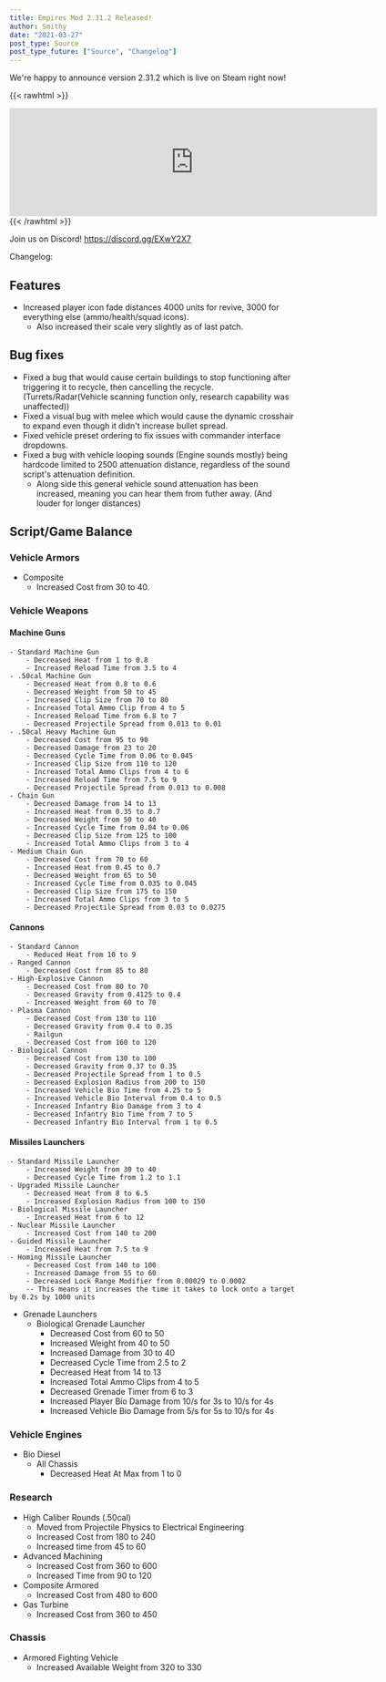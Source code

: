 ```yaml
---
title: Empires Mod 2.31.2 Released!
author: Smithy
date: "2021-03-27"
post_type: Source
post_type_future: ["Source", "Changelog"]
---
```



We're happy to announce version 2.31.2 which is live on Steam right now!

{{< rawhtml >}}
<iframe src="https://store.steampowered.com/widget/17740/" frameborder="0" width="646" height="190"></iframe>
{{< /rawhtml >}}

Join us on Discord! https://discord.gg/EXwY2X7

Changelog:
## Features

- Increased player icon fade distances 4000 units for revive, 3000 for everything else (ammo/health/squad icons).
	- Also increased their scale very slightly as of last patch.
	

## Bug fixes

- Fixed a bug that would cause certain buildings to stop functioning after triggering it to recycle, then cancelling the recycle. (Turrets/Radar(Vehicle scanning function only, research capability was unaffected))
- Fixed a visual bug with melee which would cause the dynamic crosshair to expand even though it didn't increase bullet spread.
- Fixed vehicle preset ordering to fix issues with commander interface dropdowns.
- Fixed a bug with vehicle looping sounds (Engine sounds mostly) being hardcode limited to 2500 attenuation distance, regardless of the sound script's attenuation definition.
	- Along side this general vehicle sound attenuation has been increased, meaning you can hear them from futher away. (And louder for longer distances)


## Script/Game Balance

### Vehicle Armors

- Composite
	- Increased Cost from 30 to 40.
	
### Vehicle Weapons

#### Machine Guns

	- Standard Machine Gun
		- Decreased Heat from 1 to 0.8
		- Increased Reload Time from 3.5 to 4
	- .50cal Machine Gun
		- Decreased Heat from 0.8 to 0.6
		- Decreased Weight from 50 to 45
		- Increased Clip Size from 70 to 80
		- Increased Total Ammo Clip from 4 to 5
		- Increased Reload Time from 6.8 to 7
		- Decreased Projectile Spread from 0.013 to 0.01
	- .50cal Heavy Machine Gun
		- Decreased Cost from 95 to 90
		- Decreased Damage from 23 to 20
		- Decreased Cycle Time from 0.06 to 0.045
		- Increased Clip Size from 110 to 120
		- Increased Total Ammo Clips from 4 to 6
		- Increased Reload Time from 7.5 to 9
		- Decreased Projectile Spread from 0.013 to 0.008
	- Chain Gun
		- Decreased Damage from 14 to 13
		- Increased Heat from 0.35 to 0.7
		- Decreased Weight from 50 to 40
		- Increased Cycle Time from 0.04 to 0.06
		- Decreased Clip Size from 125 to 100
		- Increased Total Ammo Clips from 3 to 4
	- Medium Chain Gun
		- Decreased Cost from 70 to 60
		- Increased Heat from 0.45 to 0.7
		- Decreased Weight from 65 to 50
		- Increased Cycle Time from 0.035 to 0.045
		- Decreased Clip Size from 175 to 150
		- Increased Total Ammo Clips from 3 to 5
		- Decreased Projectile Spread from 0.03 to 0.0275
		
#### Cannons

	- Standard Cannon
		- Reduced Heat from 10 to 9
	- Ranged Cannon
		- Decreased Cost from 85 to 80
	- High-Explosive Cannon
		- Decreased Cost from 80 to 70
		- Decreased Gravity from 0.4125 to 0.4
		- Increased Weight from 60 to 70
	- Plasma Cannon
		- Decreased Cost from 130 to 110
		- Decreased Gravity from 0.4 to 0.35
		- Railgun
		- Decreased Cost from 160 to 120
	- Biological Cannon
		- Decreased Cost from 130 to 100
		- Decreased Gravity from 0.37 to 0.35
		- Decreased Projectile Spread from 1 to 0.5
		- Decreased Explosion Radius from 200 to 150
		- Increased Vehicle Bio Time from 4.25 to 5
		- Increased Vehicle Bio Interval from 0.4 to 0.5
		- Increased Infantry Bio Damage from 3 to 4
		- Decreased Infantry Bio Time from 7 to 5
		- Decreased Infantry Bio Interval from 1 to 0.5
		
#### Missiles Launchers

	- Standard Missile Launcher
		- Increased Weight from 30 to 40
		- Decreased Cycle Time from 1.2 to 1.1
	- Upgraded Missile Launcher
		- Decreased Heat from 8 to 6.5
		- Increased Explosion Radius from 100 to 150
	- Biological Missile Launcher
		- Increased Heat from 6 to 12
	- Nuclear Missile Launcher
		- Increased Cost from 140 to 200
	- Guided Missile Launcher
		- Increased Heat from 7.5 to 9
	- Homing Missile Launcher
		- Decreased Cost from 140 to 100
		- Increased Damage from 55 to 60
		- Decreased Lock Range Modifier from 0.00029 to 0.0002
		-- This means it increases the time it takes to lock onto a target by 0.2s by 1000 units
- Grenade Launchers
	- Biological Grenade Launcher
		- Decreased Cost from 60 to 50
		- Increased Weight from 40 to 50
		- Increased Damage from 30 to 40
		- Decreased Cycle Time from 2.5 to 2
		- Decreased Heat from 14 to 13
		- Increased Total Ammo Clips from 4 to 5
		- Decreased Grenade Timer from 6 to 3
		- Increased Player Bio Damage from 10/s for 3s to 10/s for 4s
		- Increased Vehicle Bio Damage from 5/s for 5s to 10/s for 4s
		
### Vehicle Engines

- Bio Diesel
	- All Chassis
		- Decreased Heat At Max from 1 to 0
		
### Research

- High Caliber Rounds (.50cal)
	- Moved from Projectile Physics to Electrical Engineering
	- Increased Cost from 180 to 240
	- Increased time from 45 to 60
- Advanced Machining
	- Increased Cost from 360 to 600
	- Increased Time from 90 to 120
- Composite Armored
	- Increased Cost from 480 to 600
- Gas Turbine
	- Increased Cost from 360 to 450
	
### Chassis

- Armored Fighting Vehicle
	- Increased Available Weight from 320 to 330
	
	
	